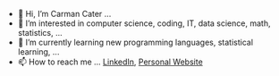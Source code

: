 - 👋 Hi, I’m Carman Cater ...
- 👀 I’m interested in computer science, coding, IT, data science, math, statistics, ...
- 🌱 I’m currently learning new programming languages, statistical learning, ...
- 📫 How to reach me ... [LinkedIn](https://www.linkedin.com/in/carmancater/), [Personal Website](https://carmancater.github.io/)
